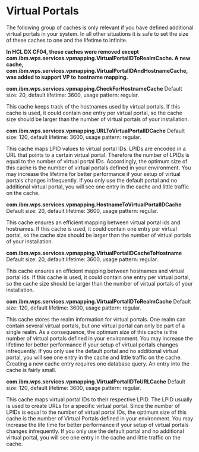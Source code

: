 # Virtual Portals

The following group of caches is only relevant if you have defined additional virtual portals in your system.
In all other situations it is safe to set the size of these caches to one and the lifetime to infinite.

**In HCL DX CF04, these caches were removed except**
**com.ibm.wps.services.vpmapping.VirtualPortalIDToRealmCache. A new cache,**
**com.ibm.wps.services.vpmapping.VirtualPortalIDAndHostnameCache, was added to support VP to**
**hostname mapping.**

**com.ibm.wps.services.vpmapping.CheckForHostnameCache**
Default size: 20, default lifetime: 3600, usage pattern: regular.

This cache keeps track of the hostnames used by virtual portals. If this cache is used, it could contain one
entry per virtual portal, so the cache size should be larger than the number of virtual portals of your
installation.

**com.ibm.wps.services.vpmapping.URLToVirtualPortalIDCache**
Default size: 120, default lifetime: 3600, usage pattern: regular.

This cache maps LPID values to virtual portal IDs. LPIDs are encoded in a URL that points to a certain virtual
portal. Therefore the number of LPIDs is equal to the number of virtual portal IDs. Accordingly, the
optimum size of this cache is the number of virtual portals defined in your environment. You may increase
the lifetime for better performance if your setup of virtual portals changes infrequently. If you only use the
default portal and no additional virtual portal, you will see one entry in the cache and little traffic on the
cache.

**com.ibm.wps.services.vpmapping.HostnameToVirtualPortalIDCache**
Default size: 20, default lifetime: 3600, usage pattern: regular.

This cache ensures an efficient mapping between virtual portal ids and hostnames. If this cache is used, it
could contain one entry per virtual portal, so the cache size should be larger than the number of virtual
portals of your installation.

**com.ibm.wps.services.vpmapping.VirtualPortalIDCacheToHostname**
Default size: 20, default lifetime: 3600, usage pattern: regular.

This cache ensures an efficient mapping between hostnames and virtual portal ids. If this cache is used, it
could contain one entry per virtual portal, so the cache size should be larger than the number of virtual
portals of your installation.

**com.ibm.wps.services.vpmapping.VirtualPortalIDToRealmCache**
Default size: 120, default lifetime: 3600, usage pattern: regular.

This cache stores the realm information for virtual portals. One realm can contain several virtual portals,
but one virtual portal can only be part of a single realm. As a consequence, the optimum size of this cache
is the number of virtual portals defined in your environment. You may increase the lifetime for better
performance if your setup of virtual portals changes infrequently. If you only use the default portal and no
additional virtual portal, you will see one entry in the cache and little traffic on the cache. Creating a new
cache entry requires one database query. An entry into the cache is fairly small.

**com.ibm.wps.services.vpmapping.VirtualPortalIDToURLCache**
Default size: 120, default lifetime: 3600, usage pattern: regular.

This cache maps virtual portal IDs to their respective LPID. The LPID usually is used to create URLs for a
specific virtual portal. Since the number of LPIDs is equal to the number of virtual portal IDs, the optimum
size of this cache is the number of Virtual Portals defined in your environment. You may increase the life
time for better performance if your setup of virtual portals changes infrequently. If you only use the default
portal and no additional virtual portal, you will see one entry in the cache and little traffic on the cache.